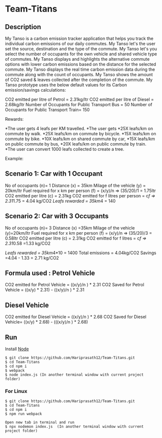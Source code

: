 # Team-Titans

## Description

My Tanso is a carbon emission tracker application that helps you track the individual carbon emissions of our daily commutes. 
My Tanso let's the user set the source, destination and the type of the commute. 
My Tanso let's you select the number of occupants for the own vehicle  and shared vehicle type of commutes.
My Tanso displays and highlights the alternative commute options with lower carbon emissions based on the distance for the selected commute. 
My Tanso displays the real time carbon emission data during the commute along with the count of occupants.
My Tanso shows the amount of CO2 saved & leaves collected after the completion of the commute.
My Tanso prototype uses the below default values for its Carbon emission/savings calculations:

CO2 emitted per litre of Petrol = 2.31kg/ltr
CO2 emitted per litre of Diesel = 2.68kg/ltr
Number of Occupants for Public Transport Bus = 50
Number of Occupants for Public Transport Train= 150

Rewards:

*The user gets 4 leafs per KM travelled.
*The user gets 
*25X leafs/km on commute by walk.
*25X leafs/km on commute by bicycle.
*15X leafs/km on commute by bike.
*10X leafs/km on shared commute by car,
*15X leafs/km on public commute by bus,
*20X leafs/km on public commute by train.
*The user can convert 1000 leafs collected to create a tree.

Example:

Scenario 1: Car with 1 Occupant
-----------------------------------------
No of occupants (n)= 1
Distance (x) = 35km
Milage of the vehicle (y) = 20km/ltr
Fuel required for x km per person (f) = (x/y)/n => (35/20)/1 = 1.75ltr
CO2 emitted per litre (c) = 2.31kg
CO2 emitted for f litres per person = c*f => 2.31*1.75 = 4.04 kg/CO2
*Leafs rewarded = 35km*4 = 140

Scenario 2: Car with 3 Occupants
-----------------------------------------
No of occupants (n)= 3
Distance (x) =35km
Milage of the vehicle (y)=20km/ltr
Fuel required for x km per person (f) = (x/y)/n => (35/20)/3 = 0.58ltr
CO2 emitted per litre (c) = 2.31kg
CO2 emitted for f litres = c*f => 2.31*0.58 =1.33 kg/CO2

*Leafs rewarded = 35km*4*10 = 1400
Total emissions = 4.04kg/CO2
Savings =4.04 - 1.33 = 2.71 kg/CO2

Formula used : 
Petrol Vehicle
--------------
CO2 emitted for Petrol Vehicle = ((x/y)/n ) * 2.31
CO2 Saved  for Petrol Vehicle  = ((x/y) * 2.31) - ((x/y)/n ) * 2.31

Diesel Vehicle
--------------
CO2 emitted for Diesel Vehicle = ((x/y)/n ) * 2.68
CO2 Saved  for Diesel Vehicle= ((x/y) * 2.68) - (((x/y)/n ) * 2.68)


## Run

Install <a href="https://nodejs.org/en/download/" target="_blank">Node</a>

```
$ git clone https://github.com/Hariprasath12/Team-Titans.git
$ cd Team-Titans
$ cd npm i
$ webpack
$ node index.js (In another terminal window with current project folder)
```

### For Linux

```
$ git clone https://github.com/Hariprasath12/Team-Titans.git
$ cd Team-Titans
$ cd npm i
$ npm run webpack

Open new tab in terminal and run
$ npx nodemon index.js  (In another terminal window with current project folder)

```